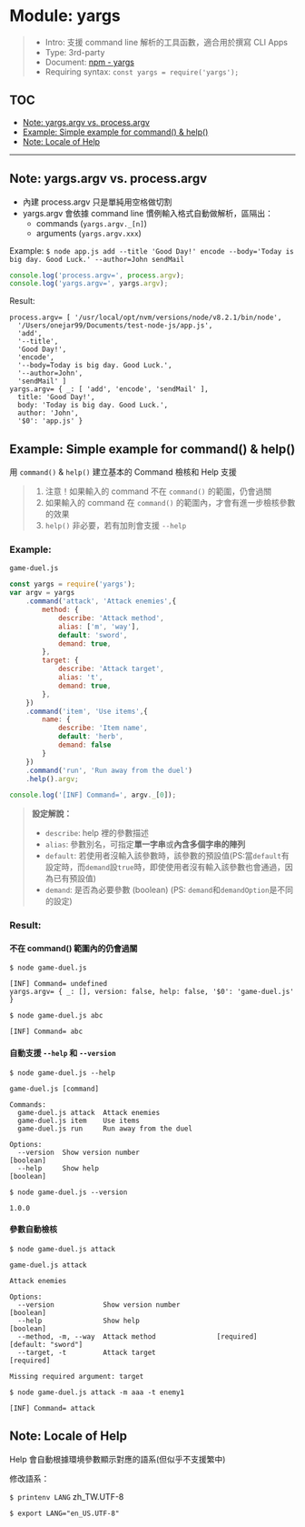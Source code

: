 # Module: yargs

> * Intro: 支援 command line 解析的工具函數，適合用於撰寫 CLI Apps
> * Type: 3rd-party
> * Document: [npm - yargs](https://www.npmjs.com/package/yargs)
> * Requiring syntax: `const yargs = require('yargs');`

## TOC
* [Note: yargs.argv vs. process.argv](#yargs-vs-process-argv)
* [Example: Simple example for command() & help()](#simeple-example-command-help)
* [Note: Locale of Help](#locale-of-help)

---

<a name="yargs-vs-process-argv"></a>

## Note: yargs.argv vs. process.argv

* 內建 process.argv 只是單純用空格做切割
* yargs.argv 會依據 command line 慣例輸入格式自動做解析，區隔出：
    * commands (`yargs.argv._[n]`)
    * arguments (`yargs.argv.xxx`)


Example:
`$ node app.js add --title 'Good Day!' encode --body='Today is big day. Good Luck.' --author=John sendMail`
````js
console.log('process.argv=', process.argv);
console.log('yargs.argv=', yargs.argv);
````
Result:
````
process.argv= [ '/usr/local/opt/nvm/versions/node/v8.2.1/bin/node',
  '/Users/onejar99/Documents/test-node-js/app.js',
  'add',
  '--title',
  'Good Day!',
  'encode',
  '--body=Today is big day. Good Luck.',
  '--author=John',
  'sendMail' ]
yargs.argv= { _: [ 'add', 'encode', 'sendMail' ],
  title: 'Good Day!',
  body: 'Today is big day. Good Luck.',
  author: 'John',
  '$0': 'app.js' }
````

<a name="simeple-example-command-help"></a>

## Example: Simple example for command() & help()

用 `command()` & `help()` 建立基本的 Command 檢核和 Help 支援

> 1. 注意！如果輸入的 command 不在 `command()` 的範圍，仍會過關
> 2. 如果輸入的 command 在 `command()` 的範圍內，才會有進一步檢核參數的效果
> 3. `help()` 非必要，若有加則會支援 `--help`

### Example: 
`game-duel.js`
````js
const yargs = require('yargs');
var argv = yargs
    .command('attack', 'Attack enemies',{
        method: {
            describe: 'Attack method',
            alias: ['m', 'way'],
            default: 'sword',
            demand: true,
        },
        target: {
            describe: 'Attack target',
            alias: 't',
            demand: true,
        },
    })
    .command('item', 'Use items',{
        name: {
            describe: 'Item name',
            default: 'herb',
            demand: false
        }
    })
    .command('run', 'Run away from the duel')
    .help().argv;

console.log('[INF] Command=', argv._[0]);
````

> **設定解說：**
> * `describe`:  help 裡的參數描述
> * `alias`: 參數別名，可指定**單一字串**或**內含多個字串的陣列**
> * `default`: 若使用者沒輸入該參數時，該參數的預設值(PS:當`default`有設定時，而`demand`設`true`時，即使使用者沒有輸入該參數也會通過，因為已有預設值)
> * `demand`: 是否為必要參數 (boolean) (PS: `demand`和`demandOption`是不同的設定)

### Result:

#### 不在 command() 範圍內的仍會過關

`$ node game-duel.js`
````
[INF] Command= undefined
yargs.argv= { _: [], version: false, help: false, '$0': 'game-duel.js' }
````
`$ node game-duel.js abc`
````
[INF] Command= abc
````

#### 自動支援 `--help` 和 `--version`

`$ node game-duel.js --help`
````
game-duel.js [command]

Commands:
  game-duel.js attack  Attack enemies
  game-duel.js item    Use items
  game-duel.js run     Run away from the duel

Options:
  --version  Show version number                                       [boolean]
  --help     Show help                                                 [boolean]
````
`$ node game-duel.js --version`
````
1.0.0
````

#### 參數自動檢核

`$ node game-duel.js attack`
````
game-duel.js attack

Attack enemies

Options:
  --version            Show version number                             [boolean]
  --help               Show help                                       [boolean]
  --method, -m, --way  Attack method               [required] [default: "sword"]
  --target, -t         Attack target                                  [required]

Missing required argument: target
````
`$ node game-duel.js attack -m aaa -t enemy1`
````
[INF] Command= attack
````

<a name="locale-of-help"></a>

## Note: Locale of Help

Help 會自動根據環境參數顯示對應的語系(但似乎不支援繁中)

修改語系：

`$ printenv LANG`
zh_TW.UTF-8

`$ export LANG="en_US.UTF-8"`
